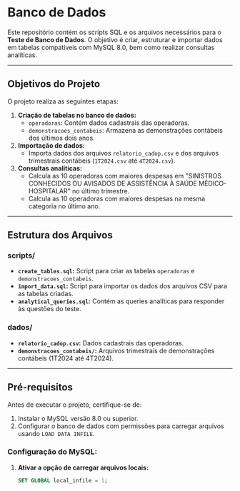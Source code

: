 # Banco de Dados

Este repositório contém os scripts SQL e os arquivos necessários para o **Teste de Banco de Dados**. O objetivo é criar, estruturar e importar dados em tabelas compatíveis com MySQL 8.0, bem como realizar consultas analíticas.

---

## Objetivos do Projeto

O projeto realiza as seguintes etapas:
1. **Criação de tabelas no banco de dados:**
   - `operadoras`: Contém dados cadastrais das operadoras.
   - `demonstracoes_contabeis`: Armazena as demonstrações contábeis dos últimos dois anos.
2. **Importação de dados:**
   - Importa dados dos arquivos `relatorio_cadop.csv` e dos arquivos trimestrais contábeis (`1T2024.csv` até `4T2024.csv`).
3. **Consultas analíticas:**
   - Calcula as 10 operadoras com maiores despesas em "SINISTROS CONHECIDOS OU AVISADOS DE ASSISTÊNCIA À SAÚDE MÉDICO-HOSPITALAR" no último trimestre.
   - Calcula as 10 operadoras com maiores despesas na mesma categoria no último ano.

---

## Estrutura dos Arquivos

### **scripts/**
- **`create_tables.sql`:** Script para criar as tabelas `operadoras` e `demonstracoes_contabeis`.
- **`import_data.sql`:** Script para importar os dados dos arquivos CSV para as tabelas criadas.
- **`analytical_queries.sql`:** Contém as queries analíticas para responder às questões do teste.

### **dados/**
- **`relatorio_cadop.csv`:** Dados cadastrais das operadoras.
- **`demonstracoes_contabeis/`:** Arquivos trimestrais de demonstrações contábeis (1T2024 até 4T2024).

---

## Pré-requisitos

Antes de executar o projeto, certifique-se de:
1. Instalar o MySQL versão 8.0 ou superior.
2. Configurar o banco de dados com permissões para carregar arquivos usando `LOAD DATA INFILE`.

### Configuração do MySQL:
1. **Ativar a opção de carregar arquivos locais:**
   ```sql
   SET GLOBAL local_infile = 1;
